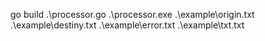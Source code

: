 go build .\processor.go
.\processor.exe .\example\origin.txt .\example\destiny.txt .\example\error.txt .\example\txt.txt